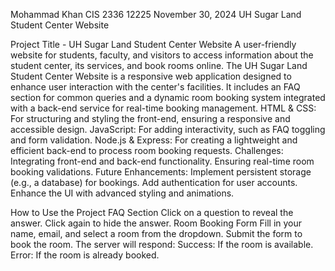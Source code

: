 Mohammad Khan
CIS 2336 12225
November 30, 2024
UH Sugar Land Student Center Website

Project Title - UH Sugar Land Student Center Website
A user-friendly website for students, faculty, and visitors to access information about the student center, its services, and book rooms online. The UH Sugar Land Student Center Website is a responsive web application designed to enhance user interaction with the center's facilities. It includes an FAQ section for common queries and a dynamic room booking system integrated with a back-end service for real-time booking management.
HTML & CSS: For structuring and styling the front-end, ensuring a responsive and accessible design.
JavaScript: For adding interactivity, such as FAQ toggling and form validation.
Node.js & Express: For creating a lightweight and efficient back-end to process room booking requests.
Challenges: Integrating front-end and back-end functionality. Ensuring real-time room booking validations.
Future Enhancements: Implement persistent storage (e.g., a database) for bookings. Add authentication for user accounts. Enhance the UI with advanced styling and animations.

How to Use the Project
FAQ Section
Click on a question to reveal the answer.
Click again to hide the answer.
Room Booking Form
Fill in your name, email, and select a room from the dropdown.
Submit the form to book the room.
The server will respond:
Success: If the room is available.
Error: If the room is already booked.
